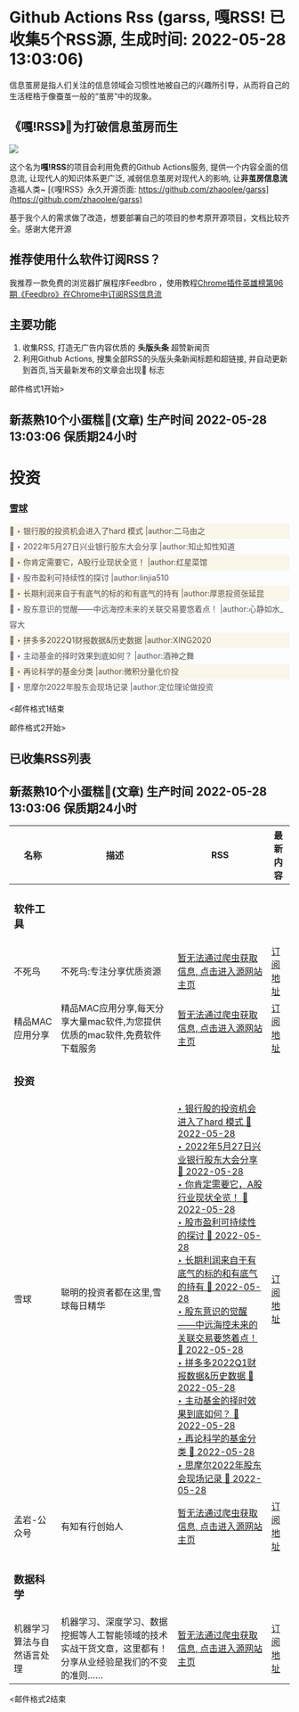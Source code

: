 # Github Actions Rss (garss, 嘎RSS! 已收集5个RSS源, 生成时间: 2022-05-28 13:03:06)

信息茧房是指人们关注的信息领域会习惯性地被自己的兴趣所引导，从而将自己的生活桎梏于像蚕茧一般的“茧房”中的现象。

## 《嘎!RSS》🐣为打破信息茧房而生

![](./_media/ga-rss.png)

这个名为**嘎!RSS**的项目会利用免费的Github Actions服务, 提供一个内容全面的信息流, 让现代人的知识体系更广泛, 减弱信息茧房对现代人的影响, 让**非茧房信息流**造福人类~
[《嘎!RSS》永久开源页面: https://github.com/zhaoolee/garss](https://github.com/zhaoolee/garss)

基于我个人的需求做了改造，想要部署自己的项目的参考原开源项目，文档比较齐全。感谢大佬开源

## 推荐使用什么软件订阅RSS？
我推荐一款免费的浏览器扩展程序Feedbro ，使用教程[Chrome插件英雄榜第96期《Feedbro》在Chrome中订阅RSS信息流](https://www.v2fy.com/p/096-feedbro-2021-02-27/)

## 主要功能
1. 收集RSS, 打造无广告内容优质的 **头版头条** 超赞新闻页
2. 利用Github Actions, 搜集全部RSS的头版头条新闻标题和超链接, 并自动更新到首页,当天最新发布的文章会出现🌈 标志

邮件格式1开始>
<h2>新蒸熟10个小蛋糕🍰(文章) 生产时间 2022-05-28 13:03:06 保质期24小时</h2>

<h1 id="投资">投资</h1><h3 id="雪球"><a href="https://xueqiu.com/hots/topic/rss">雪球</a></h3><div style='line-height:3;background-color:#FAF6EA;' ><a href='http://xueqiu.com/3081204011/221199339' style="line-height:2;text-decoration:none;display:block;color:#584D49;">🌈 ‣ 银行股的投资机会进入了hard 模式 |author:二马由之</a></div><div style='line-height:3;' ><a href='http://xueqiu.com/5985963680/221177386' style="line-height:2;text-decoration:none;display:block;color:#584D49;">🌈 ‣ 2022年5月27日兴业银行股东大会分享 |author:知止知性知道</a></div><div style='line-height:3;background-color:#FAF6EA;' ><a href='http://xueqiu.com/8915001532/221167280' style="line-height:2;text-decoration:none;display:block;color:#584D49;">🌈 ‣ 你肯定需要它，A股行业现状全览！ |author:红星菜馆</a></div><div style='line-height:3;' ><a href='http://xueqiu.com/5732727263/221112991' style="line-height:2;text-decoration:none;display:block;color:#584D49;">🌈 ‣ 股市盈利可持续性的探讨 |author:linjia510</a></div><div style='line-height:3;background-color:#FAF6EA;' ><a href='http://xueqiu.com/9498737718/221131119' style="line-height:2;text-decoration:none;display:block;color:#584D49;">🌈 ‣ 长期利润来自于有底气的标的和有底气的持有 |author:厚恩投资张延昆</a></div><div style='line-height:3;' ><a href='http://xueqiu.com/1301600236/221180544' style="line-height:2;text-decoration:none;display:block;color:#584D49;">🌈 ‣ 股东意识的觉醒——中远海控未来的关联交易要悠着点！ |author:心静如水_容大</a></div><div style='line-height:3;background-color:#FAF6EA;' ><a href='http://xueqiu.com/6490468241/221174466' style="line-height:2;text-decoration:none;display:block;color:#584D49;">🌈 ‣ 拼多多2022Q1财报数据&历史数据 |author:XING2020</a></div><div style='line-height:3;' ><a href='http://xueqiu.com/1352573828/221129650' style="line-height:2;text-decoration:none;display:block;color:#584D49;">🌈 ‣ 主动基金的择时效果到底如何？ |author:酒神之舞</a></div><div style='line-height:3;background-color:#FAF6EA;' ><a href='http://xueqiu.com/4778574435/221170525' style="line-height:2;text-decoration:none;display:block;color:#584D49;">🌈 ‣ 再论科学的基金分类 |author:微积分量化价投</a></div><div style='line-height:3;' ><a href='http://xueqiu.com/1604871976/221162021' style="line-height:2;text-decoration:none;display:block;color:#584D49;">🌈 ‣ 思摩尔2022年股东会现场记录 |author:定位理论做投资</a></div>

<邮件格式1结束


邮件格式2开始>
## 已收集RSS列表
<h2>新蒸熟10个小蛋糕🍰(文章) 生产时间 2022-05-28 13:03:06 保质期24小时</h2>

| 名称 | 描述 | RSS  |  最新内容 |
| --- | --- | --- |  --- |
| <h3 id="软件工具">软件工具</h3> |  |  |  |
|不死鸟 | 不死鸟:专注分享优质资源 | [暂无法通过爬虫获取信息, 点击进入源网站主页](https://iao.su) |  [订阅地址](https://iao.su/feed) |
|精品MAC应用分享 | 精品MAC应用分享,每天分享大量mac软件,为您提供优质的mac软件,免费软件下载服务 | [暂无法通过爬虫获取信息, 点击进入源网站主页](https://xclient.info) |  [订阅地址](https://xclient.info/feed) |
| <h3 id="投资">投资</h3> |  |  |  |
|雪球 | 聪明的投资者都在这里,雪球每日精华 | [‣ 银行股的投资机会进入了hard 模式 🌈 2022-05-28](http://xueqiu.com/3081204011/221199339)<br/>[‣ 2022年5月27日兴业银行股东大会分享 🌈 2022-05-28](http://xueqiu.com/5985963680/221177386)<br/>[‣ 你肯定需要它，A股行业现状全览！ 🌈 2022-05-28](http://xueqiu.com/8915001532/221167280)<br/>[‣ 股市盈利可持续性的探讨 🌈 2022-05-28](http://xueqiu.com/5732727263/221112991)<br/>[‣ 长期利润来自于有底气的标的和有底气的持有 🌈 2022-05-28](http://xueqiu.com/9498737718/221131119)<br/>[‣ 股东意识的觉醒——中远海控未来的关联交易要悠着点！ 🌈 2022-05-28](http://xueqiu.com/1301600236/221180544)<br/>[‣ 拼多多2022Q1财报数据&历史数据 🌈 2022-05-28](http://xueqiu.com/6490468241/221174466)<br/>[‣ 主动基金的择时效果到底如何？ 🌈 2022-05-28](http://xueqiu.com/1352573828/221129650)<br/>[‣ 再论科学的基金分类 🌈 2022-05-28](http://xueqiu.com/4778574435/221170525)<br/>[‣ 思摩尔2022年股东会现场记录 🌈 2022-05-28](http://xueqiu.com/1604871976/221162021) |  [订阅地址](https://xueqiu.com/hots/topic/rss) |
|孟岩-公众号 | 有知有行创始人 | [暂无法通过爬虫获取信息, 点击进入源网站主页](https://github.com) |  [订阅地址](https://github.com/hellodword/wechat-feeds/raw/feeds/MzIzNTQ4ODg4OA==.xml) |
| <h3 id="数据科学">数据科学</h3> |  |  |  |
|机器学习算法与自然语言处理 | 机器学习、深度学习、数据挖掘等人工智能领域的技术实战干货文章，这里都有！分享从业经验是我们的不变的准则…… | [暂无法通过爬虫获取信息, 点击进入源网站主页](https://github.com) |  [订阅地址](https://github.com/hellodword/wechat-feeds/raw/feeds/MzI4MDYzNzg4Mw==.xml) |
<邮件格式2结束